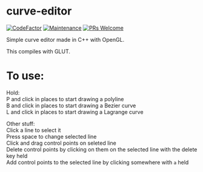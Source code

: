 # curve-editor

[![CodeFactor](https://www.codefactor.io/repository/github/brandonslaght/curve-editor/badge)](https://www.codefactor.io/repository/github/brandonslaght/curve-editor)
[![Maintenance](https://img.shields.io/badge/Maintained%3F-yes-green.svg)](https://github.com/BrandonSlaght/Curve-Editor/graphs/commit-activity)
[![PRs Welcome](https://img.shields.io/badge/PRs%3F-welcome-green.svg)](https://github.com/BrandonSlaght/Curve-Editor/blob/master/.github/contributing.md)

Simple curve editor made in C++ with OpenGL.  

This compiles with GLUT.  

# To use: 
Hold:  
P and click in places to start drawing a polyline  
B and click in places to start drawing a Bezier curve  
L and click in places to start drawing a Lagrange curve  

Other stuff:  
Click a line to select it  
Press space to change selected line  
Click and drag control points on seleted line  
Delete control points by clicking on them on the selected line with the delete key held  
Add control points to the selected line by clicking somewhere with `a` held
